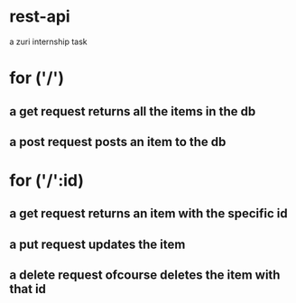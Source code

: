 # rest-api
 a zuri internship task
 
 # for ('/') 
  ## a get request returns all the items in the db 
  ## a post request posts an item to the db
  
 
 # for ('/':id)
  ## a get request returns an item with the specific id
  ## a put request updates the item
  ## a delete request ofcourse deletes the item with that id
